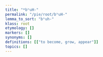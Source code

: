 ```yaml
---
title: "*bʰuH-"
permalink: "/pie/root/bʰuH-"
lemma_to_sort: "bʰuh-"
klass: root
etymology: []
markers: []
synonyms: []
definitions: [["to become, grow, appear"]]
topics: []
---
```

